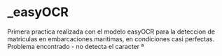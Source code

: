 # _easyOCR
Primera practica realizada con el modelo easyOCR para la deteccion de matriculas en embarcaciones maritimas, en condiciones casi perfectas.
Problema encontrado - no detecta el caracter ª
